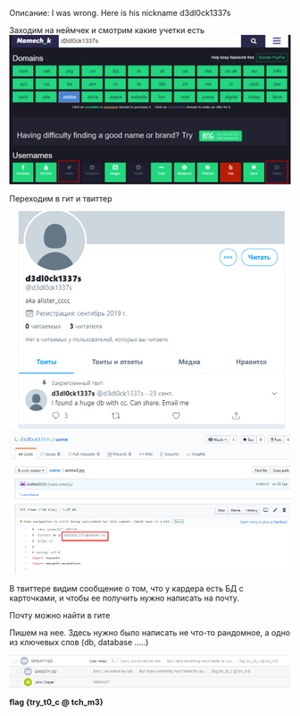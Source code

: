 Описание: I was wrong. Here is his nickname d3dl0ck1337s

Заходим на неймчек и смотрим какие учетки есть
![](https://github.com/KubanCSC/2019/blob/master/writeups/OSINT/screens/100/1.png)

Переходим в гит и твиттер


![](https://github.com/KubanCSC/2019/blob/master/writeups/OSINT/screens/100/2.png)
![](https://github.com/KubanCSC/2019/blob/master/writeups/OSINT/screens/100/3.png)



В твиттере видим сообщение о том, что у кардера есть БД с карточками, и чтобы ее получить нужно написать на почту. 

Почту можно найти в гите 

Пишем на нее. Здесь нужно было написать не что-то рандомное, а одно из ключевых слов (db, database .....)


![](https://github.com/KubanCSC/2019/blob/master/writeups/OSINT/screens/100/4.png)

**flag {try_t0_c @ tch_m3}**
